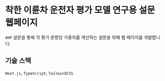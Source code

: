 # 착한 이륜차 운전자 평가 모델 연구용 설문 웹페이지

`AHP` 설문을 통해 각 평가 문항당 가중치를 계산하는 설문을 위해 웹 페이지를 개발합니다.

## 기술 스택

`Next.js`, `TypeScript`, `TailwindCSS`
